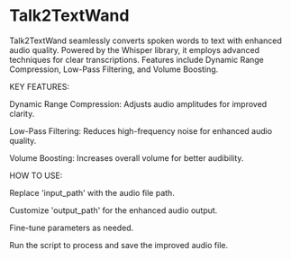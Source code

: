 # Talk2TextWand
Talk2TextWand seamlessly converts spoken words to text with enhanced audio quality. Powered by the Whisper library, it employs advanced techniques for clear transcriptions. Features include Dynamic Range Compression, Low-Pass Filtering, and Volume Boosting.

KEY FEATURES:

Dynamic Range Compression: Adjusts audio amplitudes for improved clarity.

Low-Pass Filtering: Reduces high-frequency noise for enhanced audio quality.

Volume Boosting: Increases overall volume for better audibility.


HOW TO USE:

Replace 'input_path' with the audio file path.

Customize 'output_path' for the enhanced audio output.

Fine-tune parameters as needed.

Run the script to process and save the improved audio file.
